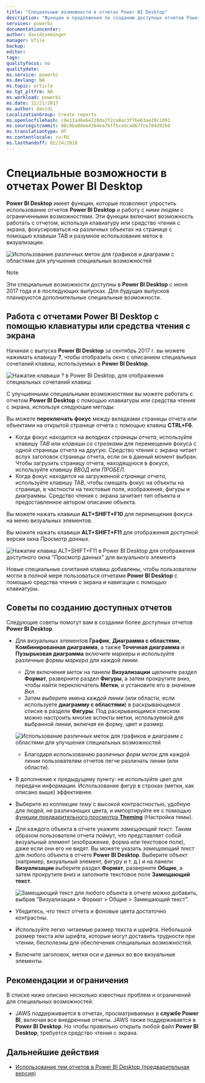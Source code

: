 ```yaml
---
title: "Специальные возможности в отчетах Power BI Desktop"
description: "Функции и предложения по созданию доступных отчетов Power BI Desktop"
services: powerbi
documentationcenter: 
author: davidiseminger
manager: kfile
backup: 
editor: 
tags: 
qualityfocus: no
qualitydate: 
ms.service: powerbi
ms.devlang: NA
ms.topic: article
ms.tgt_pltfrm: NA
ms.workload: powerbi
ms.date: 11/21/2017
ms.author: davidi
LocalizationGroup: Create reports
ms.openlocfilehash: c0e11a46e6e228da2f2ca8ac3f7be63ae20c1d92
ms.sourcegitcommit: 88c8ba8dee4384ea7bff5cedcad67fce784d92b0
ms.translationtype: HT
ms.contentlocale: ru-RU
ms.lasthandoff: 02/24/2018
---
```

# <a name="accessibility-in-power-bi-desktop-reports"></a>Специальные возможности в отчетах Power BI Desktop
**Power BI Desktop** имеет функции, которые позволяют упростить использование отчетов **Power BI Desktop** и работу с ними людям с ограниченными возможностями. Эти функции включают возможность работать с отчетом, используя клавиатуру или средство чтения с экрана, фокусироваться на различных объектах на странице с помощью клавиши TAB и разумное использование меток в визуализации.

![Использование различных меток для графиков и диаграмм с областями для улучшения специальных возможностей](media/desktop-accessibility/accessibility_01.png)

> [!NOTE]
> Эти специальные возможности доступны в **Power BI Desktop** с июня 2017 года и в последующих выпусках. Для будущих выпусков планируются дополнительные специальные возможности.
> 
> 

## <a name="consuming-a-power-bi-desktop-report-with-a-keyboard-or-screen-reader"></a>Работа с отчетами Power BI Desktop с помощью клавиатуры или средства чтения с экрана
Начиная с выпуска **Power BI Desktop** за сентябрь 2017 г. вы можете нажимать клавишу **?**, чтобы отобразить окно с описанием специальных сочетаний клавиш, используемых в **Power BI Desktop**.

![Нажатие клавиши ? в Power BI Desktop, для отображения специальных сочетаний клавиш](media/desktop-accessibility/accessibility_03.png)

С улучшенными специальными возможностями вы можете работать с отчетом **Power BI Desktop** с помощью клавиатуры или средства чтения с экрана, используя следующие методы:

Вы можете **переключать фокус** между вкладками страницы отчета или объектами на открытой странице отчета с помощью клавиш **CTRL+F6**.

* Когда фокус находится на *вкладках страницы отчета*, используйте клавишу *TAB* или *клавиши со стрелками* для перемещения фокуса с одной страницы отчета на другую. Средство чтения с экрана читает вслух заголовок страницы отчета, если он в данный момент выбран. Чтобы загрузить страницу отчета, находящуюся в фокусе, используйте клавишу *ВВОД* или *ПРОБЕЛ*.
* Когда фокус находится на загруженной *странице отчета*, используйте клавишу *TAB*, чтобы смещать фокус на объекты на странице, в частности на текстовые поля, изображения, фигуры и диаграммы. Средство чтения с экрана зачитает тип объекта и предоставленное автором описание объекта. 

Вы можете нажать клавиши **ALT+SHIFT+F10** для перемещения фокуса на меню визуальных элементов.

Вы можете нажать клавиши **ALT+SHIFT+F11** для отображения доступной версии окна *Просмотр данных*.

![Нажатие клавиш ALT+SHIFT+F11 в Power BI Desktop для отображения доступного окна "Просмотр данных" для визуального элемента](media/desktop-accessibility/accessibility_04.png)

Новые специальные сочетания клавиш добавлены, чтобы пользователи могли в полной мере пользоваться отчетами **Power BI Desktop** с помощью средства чтения с экрана и навигации с помощью клавиатуры.

## <a name="tips-for-creating-accessible-reports"></a>Советы по созданию доступных отчетов
Следующие советы помогут вам в создании более доступных отчетов **Power BI Desktop**.

* Для визуальных элементов **График**, **Диаграмма с областями**, **Комбинированная диаграмма**, а также **Точечная диаграмма** и **Пузырьковая диаграмма** включите маркеры и используйте различные *формы маркера* для каждой линии.
  
  * Для включения *меток* на панели **Визуализации** щелкните раздел **Формат**, разверните раздел **Фигуры**, а затем прокрутите вниз, чтобы найти переключатель **Метки**, и установите его в значение *Вкл.*
  * Затем выберите имена каждой линии (или области, если используете **диаграмму с областями**) в раскрывающемся списке в разделе **Фигуры**. Под раскрывающимся списком можно настроить многие аспекты метки, используемой для выбранной линии, включая ее форму, цвет и размер.
  
  ![Использование различных меток для графиков и диаграмм с областями для улучшения специальных возможностей](media/desktop-accessibility/accessibility_01.png)
  
  * Благодаря использованию различных *форм меток* для каждой линии пользователям отчетов легче различать линии (или области).
* В дополнение к предыдущему пункту: не используйте цвет для передачи информации. Использование фигур в строках (метки, как описано выше) эффективнее.
* Выберите из коллекции *тему* с высокой контрастностью, удобную для людей, не различающих цвета, и импортируйте ее с помощью [функции предварительного просмотра **Theming**](desktop-report-themes.md) (Настройка темы).
* Для каждого объекта в отчете укажите *замещающий текст*. Таким образом пользователи отчета поймут, что представляет собой визуальный элемент (изображение, форма или текстовое поле), даже если они его не видят. Вы можете указать *замещающий текст* для любого объекта в отчете **Power BI Desktop**. Выберите объект (например, визуальный элемент, фигуру и т. д.) и на панели **Визуализации** выберите раздел **Формат**, разверните **Общие**, а затем прокрутите вниз и заполните текстовое поле **Замещающий текст**.
  
  ![Замещающий текст для любого объекта в отчете можно добавить, выбрав "Визуализации > Формат > Общие > Замещающий текст".](media/desktop-accessibility/accessibility_02.png)
* Убедитесь, что текст отчета и фоновые цвета достаточно контрастны.
* Используйте легко читаемые размер текста и шрифта. Небольшой размер текста или шрифта, которые могут доставить трудности при чтении, бесполезны для обеспечения специальных возможностей.
* Включите заголовок, метки оси и данных во все визуальные элементы.

## <a name="considerations-and-limitations"></a>Рекомендации и ограничения
В списке ниже описано несколько известных проблем и ограничений для специальных возможностей.

* JAWS поддерживается в отчетах, просматриваемых в **службе Power BI**, включая все внедренные отчеты. JAWS также поддерживается в **Power BI Desktop**. Но чтобы правильно открыть любой файл **Power BI Desktop**, требуется средство чтения с экрана.

## <a name="next-steps"></a>Дальнейшие действия
* [Использование тем отчетов в Power BI Desktop (предварительная версия)](desktop-report-themes.md)


